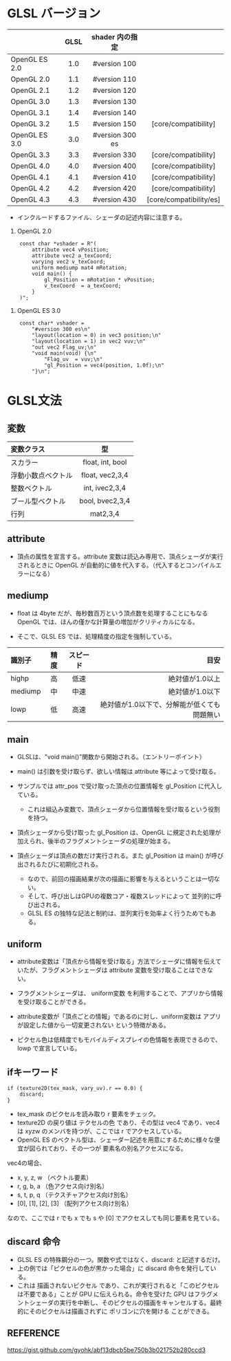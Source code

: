 # GLSL バージョン

||                 GLSL|     shader 内の指定||  
|:------|:--------:|:--------:|:--------:|  
|OpenGL ES 2.0    |1.0      |#version 100||
|OpenGL 2.0       |1.1      |#version 110||
|OpenGL 2.1       |1.2      |#version 120||
|OpenGL 3.0       |1.3      |#version 130||
|OpenGL 3.1       |1.4      |#version 140||
|OpenGL 3.2       |1.5      |#version 150 |[core/compatibility]
|OpenGL ES 3.0    |3.0      |#version 300 es||
|OpenGL 3.3       |3.3      |#version 330 |[core/compatibility]
|OpenGL 4.0       |4.0      |#version 400 |[core/compatibility]
|OpenGL 4.1       |4.1      |#version 410 |[core/compatibility]
|OpenGL 4.2       |4.2      |#version 420 |[core/compatibility]
|OpenGL 4.3       |4.3      |#version 430 |[core/compatibility/es]


- インクルードするファイル、シェーダの記述内容に注意する。
1. OpenGL 2.0
```
    const char *vshader = R"(
        attribute vec4 vPosition;
        attribute vec2 a_texCoord;
        varying vec2 v_texCoord;
        uniform mediump mat4 mRotation;
        void main() {
            gl_Position = mRotation * vPosition;
            v_texCoord  = a_texCoord;
        }
    )";
```
1. OpenGL ES 3.0
```
	const char* vshader =
		"#version 300 es\n"
		"layout(location = 0) in vec3 position;\n"
		"layout(location = 1) in vec2 vuv;\n"
        "out vec2 Flag_uv;\n"
		"void main(void) {\n"
            "Flag_uv  = vuv;\n"
			"gl_Position = vec4(position, 1.0f);\n"
		"}\n";
```


# GLSL文法

## 変数

| 変数クラス |型 |   
|:------|:--------:| 
|スカラー	|float, int, bool	|
|浮動小数点ベクトル|float, vec2,3,4|
|整数ベクトル|	int, ivec2,3,4|
|ブール型ベクトル|bool, bvec2,3,4|
|行列|	mat2,3,4|



## attribute
- 頂点の属性を宣言する。attribute 変数は読込み専用で、頂点シェーダが実行されるときに OpenGL が自動的に値を代入する。（代入するとコンパイルエラーになる）


## mediump
- float は 4byte だが、毎秒数百万という頂点数を処理することにもなる OpenGL では、ほんの僅かな計算量の増加がクリティカルになる。

- そこで、GLSL ES では、処理精度の指定を強制している。


| 識別子 | 精度 | スピード | 目安 |  
|:------|:--------:|:-------:|-------:|  
|highp	|高	|低速	|絶対値が1.0以上|
|mediump|	中|	中速|	絶対値が1.0以下|
|lowp|	低|	高速|	絶対値が1.0以下で、分解能が低くても問題無い|



## main
- GLSLは、"void main()"関数から開始される。（エントリーポイント）
- main() は引数を受け取らず、欲しい情報は attribute 等によって受け取る。

- サンプルでは attr_pos で受け取った頂点の位置情報を gl_Position に代入している。
    - これは組込み変数で、頂点シェーダから位置情報を受け取るという役割を持つ。

- 頂点シェーダから受け取った gl_Position は、OpenGL に規定された処理が加えられ、後半のフラグメントシェーダの処理が始まる。

- 頂点シェーダは頂点の数だけ実行される。また gl_Position は main() が呼び出されるたびに初期化される。
    - なので、前回の描画結果が次の描画に影響を与えるということは一切ない。
    - そして、呼び出しはGPUの複数コア・複数スレッドによって 並列的に呼び出される。
    - GLSL ES の独特な記法と制約は、並列実行を効率よく行うためでもある。

## uniform 
- attribute変数は「頂点から情報を受け取る」方法でシェーダに情報を伝えていたが、フラグメントシェーダは attribute 変数を受け取ることはできない。
- フラグメントシェーダは、 uniform変数 を利用することで、アプリから情報を受け取ることができる。

- attribute変数が「頂点ごとの情報」であるのに対し、uniform変数は アプリが設定した値から一切変更されない という特徴がある。
- ピクセル色は低精度でもモバイルディスプレイの色情報を表現できるので、lowp で宣言している。



## ifキーワード
```
if (texture2D(tex_mask, vary_uv).r == 0.0) {
    discard;
}
```
- tex_mask のピクセルを読み取り r 要素をチェック。
- texture2D の戻り値は テクセルの色 であり、その型は vec4 であり、vec4 は xyzw のメンバを持つが、ここでは r でアクセスしている。
- OpenGL ES のベクトル型は、シェーダー記述を用意にするために様々な便宜が図られており、その一つが 要素名の別名アクセスになる。

vec4の場合、
- x, y, z, w （ベクトル要素）
- r, g, b, a （色アクセス向け別名）
- s, t, p, q （テクスチャアクセス向け別名）
- [0], [1], [2], [3] （配列アクセス向け別名）

なので、ここでは r でも x でも s や [0] でアクセスしても同じ要素を見ている。


## discard 命令
- GLSL ES の特殊鋼分の一つ。関数や式ではなく、discard: と記述するだけ。
- 上の例では「ピクセルの色が黒かった場合」に discard 命令を発行している。
- これは 描画されないピクセル であり、これが実行されると「このピクセルは不要である」ことが GPU に伝えられる。命令を受けた GPU はフラグメントシェーダの実行を中断し、そのピクセルの描画をキャンセルする。最終的にそのピクセルは描画されずに ポリゴンに穴を開ける ことができる。



## REFERENCE

https://gist.github.com/gyohk/abf13dbcb5be750b3b021752b280ccd3
